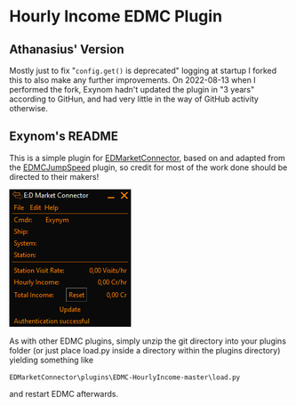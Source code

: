 # Hourly Income EDMC Plugin

## Athanasius' Version

Mostly just to fix "`config.get()` is deprecated" logging at startup I forked
this to also make any further improvements.  On 2022-08-13 when I performed the
fork, Exynom hadn't updated the plugin in "3 years" according to GitHun, and
had very little in the way of GitHub activity otherwise.

## Exynom's README
This is a simple plugin for [EDMarketConnector](https://github.com/EDCD/EDMarketConnector/wiki),
based on and adapted from the [EDMCJumpSpeed](https://github.com/inorton/EDMCJumpSpeed)
plugin, so credit for most of the work done should be directed to their makers!

![In-game Screenshot](Screenshot.png)

As with other EDMC plugins, simply unzip the git directory into your plugins folder (or just place load.py inside a directory within the plugins directory) yielding something like
```
EDMarketConnector\plugins\EDMC-HourlyIncome-master\load.py
```
and restart EDMC afterwards.
